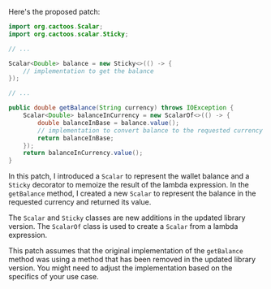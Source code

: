 Here's the proposed patch:

```java
import org.cactoos.Scalar;
import org.cactoos.scalar.Sticky;

// ...

Scalar<Double> balance = new Sticky<>(() -> {
    // implementation to get the balance
});

// ...

public double getBalance(String currency) throws IOException {
    Scalar<Double> balanceInCurrency = new ScalarOf<>(() -> {
        double balanceInBase = balance.value();
        // implementation to convert balance to the requested currency
        return balanceInBase;
    });
    return balanceInCurrency.value();
}
```

In this patch, I introduced a `Scalar` to represent the wallet balance and a `Sticky` decorator to memoize the result of the lambda expression. In the `getBalance` method, I created a new `Scalar` to represent the balance in the requested currency and returned its value.

The `Scalar` and `Sticky` classes are new additions in the updated library version. The `ScalarOf` class is used to create a `Scalar` from a lambda expression.

This patch assumes that the original implementation of the `getBalance` method was using a method that has been removed in the updated library version. You might need to adjust the implementation based on the specifics of your use case.